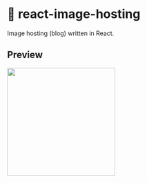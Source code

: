 # 🎉 react-image-hosting
Image hosting (blog) written in React.

## Preview
<img src="https://i.ibb.co/K6wHqzR/zs3do-A8-Ukwdm-Y.jpg" width="250px">
